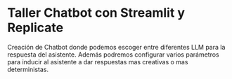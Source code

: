 # Taller Chatbot con Streamlit y Replicate

 Creación de Chatbot donde podemos escoger entre diferentes LLM para la respuesta del asistente. Además podremos configurar varios parámetros para inducir al asistente a dar respuestas mas creativas o mas deterministas.
